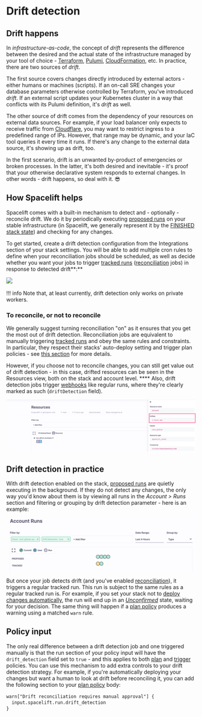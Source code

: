 # Drift detection

## Drift happens

In _infrastructure-as-code_, the concept of _drift_ represents the difference between the desired and the actual state of the infrastructure managed by your tool of choice - [Terraform](https://www.terraform.io), [Pulumi](https://www.pulumi.com), [CloudFormation](https://aws.amazon.com/cloudformation/), etc. In practice, there are two sources of _drift_.

The first source covers changes directly introduced by external actors - either humans or machines (scripts). If an on-call SRE changes your database parameters otherwise controlled by Terraform, you've introduced _drift_. If an external script updates your Kubernetes cluster in a way that conflicts with its Pulumi definition, it's _drift_ as well.

The other source of drift comes from the dependency of your resources on external data sources. For example, if your load balancer only expects to receive traffic from [Cloudflare](https://www.cloudflare.com/en-gb/), you may want to restrict ingress to a predefined range of IPs. However, that range may be dynamic, and your IaC tool queries it every time it runs. If there's any change to the external data source, it's showing up as drift, too.

In the first scenario, drift is an unwanted by-product of emergencies or broken processes. In the latter, it's both desired and inevitable - it's proof that your otherwise declarative system responds to external changes. In other words - drift happens, so deal with it. 😎

## How Spacelift helps

Spacelift comes with a built-in mechanism to detect and - optionally - reconcile drift. We do it by periodically executing [proposed runs](../run/proposed.md) on your stable infrastructure (in Spacelift, we generally represent it by the [FINISHED stack state](./#stack-state)) and checking for any changes.

To get started, create a drift detection configuration from the Integrations section of your stack settings. You will be able to add multiple cron rules to define when your reconciliation jobs should be scheduled, as well as decide whether you want your jobs to trigger [tracked runs](../run/tracked.md) ([reconciliation](drift-detection.md#to-reconcile-or-not-to-reconcile) jobs) in response to detected drift**:**

![](../../assets/screenshots/Edit_stack_·_Test_github_packages_tf.png)

!!! info
    Note that, at least currently, drift detection only works on private workers.

### To reconcile, or not to reconcile

We generally suggest turning reconciliation "on" as it ensures that you get the most out of drift detection. Reconciliation jobs are equivalent to manually triggering [tracked runs](../run/tracked.md) and obey the same rules and constraints. In particular, they respect their stacks' auto-deploy setting and trigger plan policies - see [this section](drift-detection.md#policy-input) for more details.

However, if you choose not to reconcile changes, you can still get value out of drift detection - in this case, drifted resources can be seen in the Resources view, both on the stack and account level. **** Also, drift detection jobs trigger [webhooks](../../integrations/webhooks.md) like regular runs, where they're clearly marked as such (`driftDetection` field).

![Resource marked as drifted in the stack's Resources view](<../../assets/screenshots/Spacelift (4).png>)

## Drift detection in practice

With drift detection enabled on the stack, [proposed runs](../run/proposed.md) are quietly executing in the background. If they do not detect any changes, the only way you'd know about them is by viewing all runs in the _Account > Runs_ section and filtering or grouping by drift detection parameter - here is an example:

![](<../../assets/screenshots/Spacelift (5).png>)

But once your job detects drift (and you've enabled [reconciliation](drift-detection.md#to-reconcile-or-not-to-reconcile)), it triggers a regular tracked run. This run is subject to the same rules as a regular tracked run is. For example, if you set your stack not to [deploy changes automatically](stack-settings.md#autodeploy), the run will end up in an [_Unconfirmed_](../run/tracked.md#unconfirmed) state, waiting for your decision. The same thing will happen if a [plan policy](../policy/terraform-plan-policy.md) produces a warning using a matched `warn` rule.

## Policy input

The only real difference between a drift detection job and one triggered manually is that the run section of your policy input will have the `drift_detection` field set to `true` - and this applies to both [plan](../policy/terraform-plan-policy.md) and [trigger](../policy/trigger-policy.md) policies. You can use this mechanism to add extra controls to your drift detection strategy. For example, if you're automatically deploying your changes but want a human to look at drift before reconciling it, you can add the following section to your [plan policy](../policy/terraform-plan-policy.md) body:

```opa
warn["Drift reconciliation requires manual approval"] {
  input.spacelift.run.drift_detection
}
```
